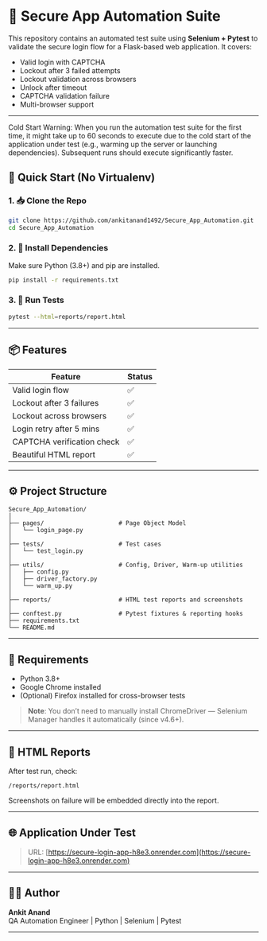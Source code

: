 # 🔐 Secure App Automation Suite

This repository contains an automated test suite using **Selenium + Pytest** to validate the secure login flow for a Flask-based web application. It covers:

- Valid login with CAPTCHA
- Lockout after 3 failed attempts
- Lockout validation across browsers
- Unlock after timeout
- CAPTCHA validation failure
- Multi-browser support

---

Cold Start Warning:
When you run the automation test suite for the first time, it might take up to 60 seconds to execute due to the cold start of the application under test (e.g., warming up the server or launching dependencies).
Subsequent runs should execute significantly faster.


## 🚀 Quick Start (No Virtualenv)

### 1. 📥 Clone the Repo

```bash
git clone https://github.com/ankitanand1492/Secure_App_Automation.git
cd Secure_App_Automation
```

### 2. 🧩 Install Dependencies

Make sure Python (3.8+) and pip are installed.

```bash
pip install -r requirements.txt
```

### 3. 🧪 Run Tests

```bash
pytest --html=reports/report.html
```

---

## 📦 Features

| Feature                         | Status |
|-------------------------------|--------|
| Valid login flow              | ✅     |
| Lockout after 3 failures      | ✅     |
| Lockout across browsers       | ✅     |
| Login retry after 5 mins      | ✅     |
| CAPTCHA verification check    | ✅     |
| Beautiful HTML report         | ✅     |

---

## ⚙️ Project Structure

```
Secure_App_Automation/
│
├── pages/                     # Page Object Model
│   └── login_page.py
│
├── tests/                     # Test cases
│   └── test_login.py
│
├── utils/                     # Config, Driver, Warm-up utilities
│   ├── config.py
│   ├── driver_factory.py
│   └── warm_up.py
│
├── reports/                   # HTML test reports and screenshots
│
├── conftest.py                # Pytest fixtures & reporting hooks
├── requirements.txt
└── README.md
```

---

## 🧰 Requirements

- Python 3.8+
- Google Chrome installed
- (Optional) Firefox installed for cross-browser tests

> **Note**: You don’t need to manually install ChromeDriver — Selenium Manager handles it automatically (since v4.6+).

---

## 📸 HTML Reports

After test run, check:

```
/reports/report.html
```

Screenshots on failure will be embedded directly into the report.

---

## 🌐 Application Under Test

> URL: [https://secure-login-app-h8e3.onrender.com](https://secure-login-app-h8e3.onrender.com)

---

## 👨‍💻 Author

**Ankit Anand**  
QA Automation Engineer | Python | Selenium | Pytest

---
